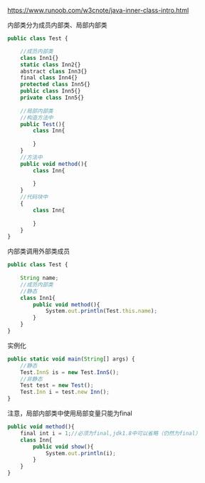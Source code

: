 https://www.runoob.com/w3cnote/java-inner-class-intro.html

内部类分为成员内部类、局部内部类

```javascript
public class Test {

	//成员内部类
	class Inn1{}
	static class Inn2{}
 	abstract class Inn3{}
  	final class Inn4{}
 	protected class Inn5{}
 	public class Inn5{}
 	private class Inn5{}
 
	//局部内部类
	//构造方法中
	public Test(){
		class Inn{
			
		}
	}
	//方法中
	public void method(){
		class Inn{
			
		}
	}
	//代码块中
	{
		class Inn{
			
		}
	}
}
```



内部类调用外部类成员

```javascript
public class Test {
	
	String name;
	//成员内部类
	//静态
	class Inn1{
		public void method(){
			System.out.println(Test.this.name);
		}
	}
}
```



实例化

```javascript
public static void main(String[] args) {
	//静态
	Test.InnS is = new Test.InnS();
	//非静态
	Test test = new Test();
	Test.Inn i = test.new Inn();
}
```



注意，局部内部类中使用局部变量只能为final

```javascript
public void method(){
	final int i = 1;//必须为final,jdk1.8中可以省略（仍然为final）
	class Inn{
		public void show(){
			System.out.println(i);
		}
	}
}
```

